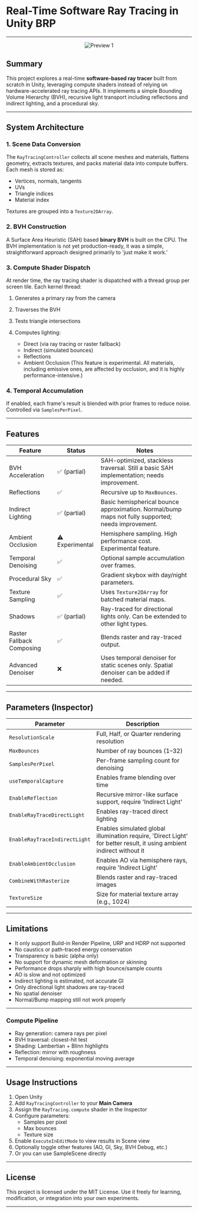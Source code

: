 # Real-Time Software Ray Tracing in Unity BRP

---

<div align="center">
  <img src="Screenshots/Screenshot_1.gif" alt="Preview 1"/>
</div>

## Summary

This project explores a real-time **software-based ray tracer** built from scratch in Unity, leveraging compute shaders instead of relying on hardware-accelerated ray tracing APIs. It implements a simple Bounding Volume Hierarchy (BVH), recursive light transport including reflections and indirect lighting, and a procedural sky.

---

## System Architecture

### 1. Scene Data Conversion

The `RayTracingController` collects all scene meshes and materials, flattens geometry, extracts textures, and packs material data into compute buffers. Each mesh is stored as:

- Vertices, normals, tangents
- UVs
- Triangle indices
- Material index

Textures are grouped into a `Texture2DArray`.

### 2. BVH Construction

A Surface Area Heuristic (SAH) based **binary BVH** is built on the CPU.
The BVH implementation is not yet production-ready, it was a simple, straightforward approach designed primarily to 'just make it work.'

### 3. Compute Shader Dispatch

At render time, the ray tracing shader is dispatched with a thread group per screen tile. Each kernel thread:

1. Generates a primary ray from the camera
2. Traverses the BVH
3. Tests triangle intersections
4. Computes lighting:

   * Direct (via ray tracing or raster fallback)
   * Indirect (simulated bounces)
   * Reflections
   * Ambient Occlusion (This feature is experimental. All materials, including emissive ones, are affected by occlusion, and it is highly performance-intensive.)

### 4. Temporal Accumulation

If enabled, each frame's result is blended with prior frames to reduce noise. Controlled via `SamplesPerPixel`.

---

## Features

| Feature                   | Status       | Notes                                                                 |
|---------------------------|--------------|-----------------------------------------------------------------------|
| BVH Acceleration          | ✅ (partial) | SAH-optimized, stackless traversal. Still a basic SAH implementation; needs improvement. |
| Reflections               | ✅            | Recursive up to `MaxBounces`.                                        |
| Indirect Lighting         | ✅ (partial) | Basic hemispherical bounce approximation. Normal/bump maps not fully supported; needs improvement. |
| Ambient Occlusion         | ⚠️ Experimental | Hemisphere sampling. High performance cost. Experimental feature.    |
| Temporal Denoising        | ✅            | Optional sample accumulation over frames.                            |
| Procedural Sky            | ✅            | Gradient skybox with day/night parameters.                           |
| Texture Sampling          | ✅            | Uses `Texture2DArray` for batched material maps.                     |
| Shadows                   | ✅ (partial) | Ray-traced for directional lights only. Can be extended to other light types. |
| Raster Fallback Composing | ✅            | Blends raster and ray-traced output.                                 |
| Advanced Denoiser         | ❌            | Uses temporal denoiser for static scenes only. Spatial denoiser can be added if needed. |

---


## Parameters (Inspector)

| Parameter                     | Description                                  |
| ----------------------------- | -------------------------------------------- |
| `ResolutionScale`             | Full, Half, or Quarter rendering resolution  |
| `MaxBounces`                  | Number of ray bounces (1–32)                 |
| `SamplesPerPixel`             | Per-frame sampling count for denoising       |
| `useTemporalCapture`          | Enables frame blending over time             |
| `EnableReflection`            | Recursive mirror-like surface support, require 'Indirect Light'        |
| `EnableRayTraceDirectLight`   | Enables ray-traced direct lighting           |
| `EnableRayTraceIndirectLight` | Enables simulated global illumination require, 'Direct Light' for better result, it using ambient indirect without it         |
| `EnableAmbientOcclusion`      | Enables AO via hemisphere rays, require 'Indirect Light'               |
| `CombineWithRasterize`        | Blends raster and ray-traced images          |
| `TextureSize`                 | Size for material texture array (e.g., 1024) |

---

## Limitations

* It only support Build-in Render Pipeline, URP and HDRP not supported
* No caustics or path-traced energy conservation
* Transparency is basic (alpha only)
* No support for dynamic mesh deformation or skinning
* Performance drops sharply with high bounce/sample counts
* AO is slow and not optimized
* Indirect lighting is estimated, not accurate GI
* Only directional light shadows are ray-traced
* No spatial denoiser
* Normal/Bump mapping still not work properly

---

### Compute Pipeline

* Ray generation: camera rays per pixel
* BVH traversal: closest-hit test
* Shading: Lambertian + Blinn highlights
* Reflection: mirror with roughness
* Temporal denoising: exponential moving average

---

## Usage Instructions

1. Open Unity
2. Add `RayTracingController` to your **Main Camera**
3. Assign the `RayTracing.compute` shader in the Inspector
4. Configure parameters:
   * Samples per pixel
   * Max bounces
   * Texture size
5. Enable `ExecuteInEditMode` to view results in Scene view
6. Optionally toggle other features (AO, GI, Sky, BVH Debug, etc.)
7. Or you can use SampleScene directly

---

## License

This project is licensed under the MIT License.
Use it freely for learning, modification, or integration into your own experiments.

---
